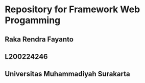 # Repository for Framework Web Progamming

## Raka Rendra Fayanto
## L200224246
## Universitas Muhammadiyah Surakarta